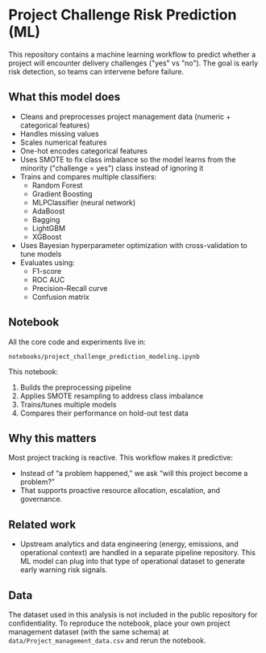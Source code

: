 # Project Challenge Risk Prediction (ML)

This repository contains a machine learning workflow to predict whether a project will encounter delivery challenges ("yes" vs "no"). The goal is early risk detection, so teams can intervene before failure.

## What this model does
- Cleans and preprocesses project management data (numeric + categorical features)
- Handles missing values
- Scales numerical features
- One-hot encodes categorical features
- Uses SMOTE to fix class imbalance so the model learns from the minority ("challenge = yes") class instead of ignoring it
- Trains and compares multiple classifiers:
  - Random Forest
  - Gradient Boosting
  - MLPClassifier (neural network)
  - AdaBoost
  - Bagging
  - LightGBM
  - XGBoost
- Uses Bayesian hyperparameter optimization with cross-validation to tune models
- Evaluates using:
  - F1-score
  - ROC AUC
  - Precision–Recall curve
  - Confusion matrix

## Notebook
All the core code and experiments live in:

`notebooks/project_challenge_prediction_modeling.ipynb`

This notebook:
1. Builds the preprocessing pipeline
2. Applies SMOTE resampling to address class imbalance
3. Trains/tunes multiple models
4. Compares their performance on hold-out test data

## Why this matters
Most project tracking is reactive. This workflow makes it predictive:
- Instead of “a problem happened,” we ask “will this project become a problem?”
- That supports proactive resource allocation, escalation, and governance.

## Related work
- Upstream analytics and data engineering (energy, emissions, and operational context) are handled in a separate pipeline repository.
  This ML model can plug into that type of operational dataset to generate early warning risk signals.

## Data
The dataset used in this analysis is not included in the public repository for confidentiality.
To reproduce the notebook, place your own project management dataset (with the same schema)
at `data/Project_management_data.csv` and rerun the notebook.
